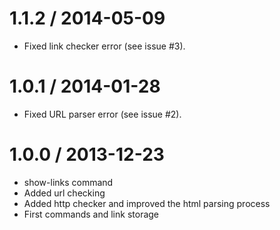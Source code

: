 
1.1.2 / 2014-05-09
==================

 * Fixed link checker error (see issue #3).

1.0.1 / 2014-01-28
==================

 * Fixed URL parser error (see issue #2).

1.0.0 / 2013-12-23
==================

 * show-links command
 * Added url checking
 * Added http checker and improved the html parsing process
 * First commands and link storage